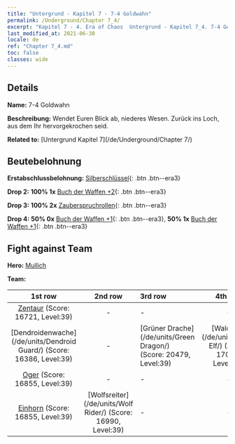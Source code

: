 ```yaml
---
title: "Untergrund - Kapitel 7 - 7-4 Goldwahn"
permalink: /Underground/Chapter 7_4/
excerpt: "Kapitel 7 - 4. Era of Chaos  Untergrund - Kapitel 7_4. 7-4 Goldwahn"
last_modified_at: 2021-06-30
locale: de
ref: "Chapter 7_4.md"
toc: false
classes: wide
---
```


## Details

 **Name:** 7-4 Goldwahn

 **Beschreibung:** Wendet Euren Blick ab, niederes Wesen. Zurück ins Loch, aus dem Ihr hervorgekrochen seid.

 **Related to:** [Untergrund Kapitel 7](/de/Underground/Chapter 7/)

## Beutebelohnung

 **Erstabschlussbelohnung:** [Silberschlüssel](/ItemsDE/con_693/){: .btn .btn--era3}

 **Drop 2:** **100% 1x** [Buch der Waffen +2](/ItemsDE/mat_32/){: .btn .btn--era3}

 **Drop 3:** **100% 2x** [Zauberspruchrollen](/ItemsDE/con_694/){: .btn .btn--era3}

 **Drop 4:** **50% 0x** [Buch der Waffen +1](/ItemsDE/mat_25/){: .btn .btn--era3}, **50% 1x** [Buch der Waffen +1](/ItemsDE/mat_25/){: .btn .btn--era3}


## Fight against Team
 **Hero:** [Mullich](/de/heroes/Mullich/)

 **Team:**


  | 1st row | 2nd row | 3rd row | 4th row |
  |:----:|:----:|:----|:----:|
  | [Zentaur](/de/units/Centaur/) (Score: 16721, Level:39)  | - | - | - |
  | [Dendroidenwache](/de/units/Dendroid Guard/) (Score: 16386, Level:39)  | - | [Grüner Drache](/de/units/Green Dragon/) (Score: 20479, Level:39)  | [Waldelfe](/de/units/Wood Elf/) (Score: 17057, Level:39)  |
  | [Oger](/de/units/Ogre/) (Score: 16855, Level:39)  | - | - | - |
  | [Einhorn](/de/units/Unicorn/) (Score: 16855, Level:39)  | [Wolfsreiter](/de/units/Wolf Rider/) (Score: 16990, Level:39)  | - | - |



